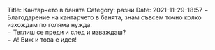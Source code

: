 Title: Кантарчето в банята
Category: разни
Date: 2021-11-29-18:57
&minus; Благодарение на кантарчето в банята, знам съвсем точно колко изхождам по голяма нужда.  
&minus; Теглиш се преди и след и изваждаш?  
&minus; А! Виж и това е идея!